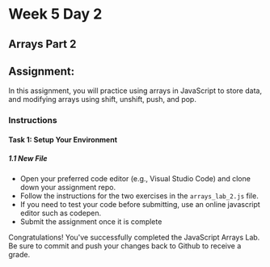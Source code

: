 # Week 5 Day 2

## Arrays Part 2

## Assignment: 

In this assignment, you will practice using arrays in JavaScript to store data, and modifying arrays using shift, unshift, push, and pop.

### Instructions

#### Task 1: Setup Your Environment

##### 1.1 New File

- Open your preferred code editor (e.g., Visual Studio Code) and clone down your assignment repo.
- Follow the instructions for the two exercises in the `arrays_lab_2.js` file.
- If you need to test your code before submitting, use an online javascript editor such as codepen.
- Submit the assignment once it is complete

Congratulations! You've successfully completed the JavaScript Arrays Lab. Be sure to commit and push your changes back to Github to receive a grade.


